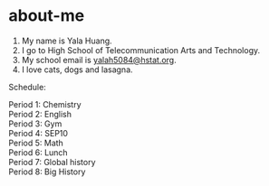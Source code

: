 # about-me

1) My name is Yala Huang.
2) I go to High School of Telecommunication Arts and Technology.
3) My school email is yalah5084@hstat.org.
4) I love cats, dogs and lasagna. 

Schedule:

Period 1: Chemistry <br>
Period 2: English <br>
Period 3: Gym <br>
Period 4: SEP10 <br>
Period 5: Math <br>
Period 6: Lunch <br>
Period 7: Global history <br>
Period 8: Big History <br>